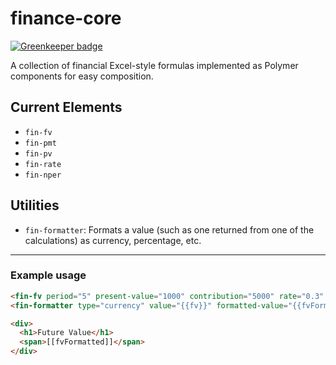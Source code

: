 # finance-core

[![Greenkeeper badge](https://badges.greenkeeper.io/zacharytamas/finance-core.svg)](https://greenkeeper.io/)

A collection of financial Excel-style formulas implemented as Polymer components for easy composition.

## Current Elements

- `fin-fv`
- `fin-pmt`
- `fin-pv`
- `fin-rate`
- `fin-nper`

## Utilities

- `fin-formatter`: Formats a value (such as one returned from one of the calculations) as currency, percentage, etc.

---

### Example usage

```html
<fin-fv period="5" present-value="1000" contribution="5000" rate="0.3" value="{{fv}}"></fin-fv>
<fin-formatter type="currency" value="{{fv}}" formatted-value="{{fvFormatted}}"></fin-formatter>

<div>
  <h1>Future Value</h1>
  <span>[[fvFormatted]]</span>
</div>
```
